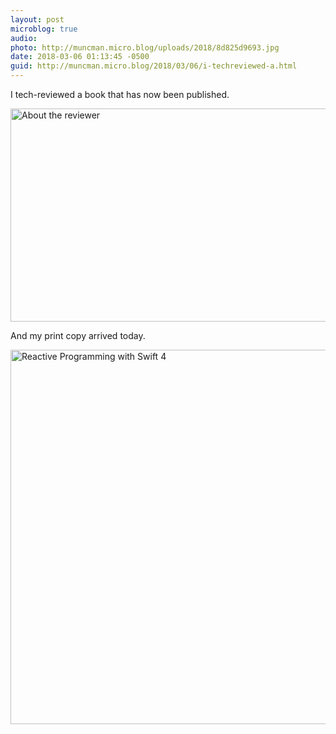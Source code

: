 ```yaml
---
layout: post
microblog: true
audio: 
photo: http://muncman.micro.blog/uploads/2018/8d825d9693.jpg
date: 2018-03-06 01:13:45 -0500
guid: http://muncman.micro.blog/2018/03/06/i-techreviewed-a.html
---
```

I tech-reviewed a book that has now been published. 

<img src="http://muncman.micro.blog/uploads/2018/a5c587b052.jpg" alt="About the reviewer" title="AboutTheReviewer.jpg" border="0" width="599" height="341" />

And my print copy arrived today. 

<img src="http://muncman.micro.blog/uploads/2018/8d825d9693.jpg" alt="Reactive Programming with Swift 4" title="ReactiveProgrammingWithSwift4.jpg" border="0" width="599" height="599" />
